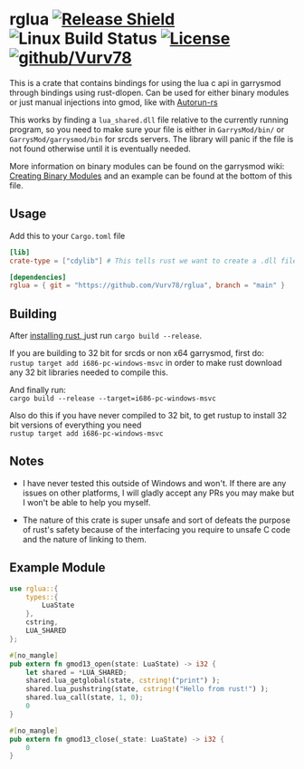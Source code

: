 # rglua [![Release Shield](https://img.shields.io/github/v/release/Vurv78/rglua)](https://github.com/Vurv78/rglua/releases/latest) ![Linux Build Status](https://www.travis-ci.com/Vurv78/rglua.svg?branch=main) [![License](https://img.shields.io/github/license/Vurv78/rglua?color=red)](https://opensource.org/licenses/Apache-2.0) [![github/Vurv78](https://discordapp.com/api/guilds/824727565948157963/widget.png)](https://discord.gg/epJFC6cNsw)

This is a crate that contains bindings for using the lua c api in garrysmod through bindings using rust-dlopen.
Can be used for either binary modules or just manual injections into gmod, like with [Autorun-rs](https://github.com/Vurv78/Autorun-rs)

This works by finding a ``lua_shared.dll`` file relative to the currently running program, so you need to make sure your file is either in ``GarrysMod/bin/`` or ``GarrysMod/garrysmod/bin`` for srcds servers. The library will panic if the file is not found otherwise until it is eventually needed.

More information on binary modules can be found on the garrysmod wiki: [Creating Binary Modules](https://wiki.facepunch.com/gmod/Creating_Binary_Modules) and an example can be found at the bottom of this file.

## Usage

Add this to your ``Cargo.toml`` file
```toml
[lib]
crate-type = ["cdylib"] # This tells rust we want to create a .dll file that links to C code.

[dependencies]
rglua = { git = "https://github.com/Vurv78/rglua", branch = "main" }
```

## Building
After [installing rust, ](https://www.rust-lang.org/tools/install) just run  ``cargo build --release``.

If you are building to 32 bit for srcds or non x64 garrysmod, first do:  
``rustup target add i686-pc-windows-msvc`` in order to make rust download any 32 bit libraries needed to compile this.  

And finally run:  
``cargo build --release --target=i686-pc-windows-msvc``

Also do this if you have never compiled to 32 bit, to get rustup to install 32 bit versions of everything you need  
``rustup target add i686-pc-windows-msvc``

## Notes
*  I have never tested this outside of Windows and won't.
   If there are any issues on other platforms, I will gladly accept any PRs you may make but I won't be able to help you myself.

* The nature of this crate is super unsafe and sort of defeats the purpose of rust's safety because of the interfacing you require to unsafe C code and the nature of linking to them.

## Example Module
```rust
use rglua::{
    types::{
        LuaState
    },
    cstring,
    LUA_SHARED
};

#[no_mangle]
pub extern fn gmod13_open(state: LuaState) -> i32 {
    let shared = *LUA_SHARED;
    shared.lua_getglobal(state, cstring!("print") );
    shared.lua_pushstring(state, cstring!("Hello from rust!") );
    shared.lua_call(state, 1, 0);
    0
}

#[no_mangle]
pub extern fn gmod13_close(_state: LuaState) -> i32 {
    0
}
```

